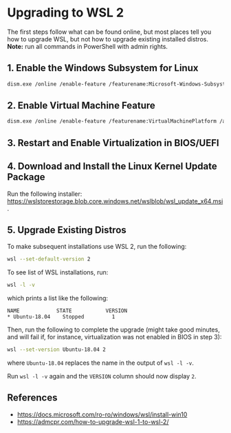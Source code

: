 # Upgrading to WSL 2

The first steps follow what can be found online, but most places tell you how to upgrade WSL, but not how to upgrade existing installed distros. **Note:** run all commands in PowerShell with admin rights. 

## 1. Enable the Windows Subsystem for Linux

```bash
dism.exe /online /enable-feature /featurename:Microsoft-Windows-Subsystem-Linux /all /norestart
```

## 2. Enable Virtual Machine Feature

```bash
dism.exe /online /enable-feature /featurename:VirtualMachinePlatform /all /norestart
```

## 3. **Restart** and Enable Virtualization in BIOS/UEFI

## 4. Download and Install the Linux Kernel Update Package

Run the following installer: https://wslstorestorage.blob.core.windows.net/wslblob/wsl_update_x64.msi.

## 5. Upgrade Existing Distros

To make subsequent installations use WSL 2, run the following:

```bash
wsl --set-default-version 2
```

To see list of WSL installations, run:

```bash
wsl -l -v
```

which prints a list like the following:

```text
NAME            STATE           VERSION
* Ubuntu-18.04    Stopped         1
```

Then, run the following to complete the upgrade (might take good minutes, and will fail if, for instance, virtualization was not enabled in BIOS in step 3):

```bash
wsl --set-version Ubuntu-18.04 2
```

where `Ubuntu-18.04` replaces the name in the output of `wsl -l -v`.

Run `wsl -l -v` again and the `VERSION` column should now display `2`.

## References

* https://docs.microsoft.com/ro-ro/windows/wsl/install-win10
* https://admcpr.com/how-to-upgrade-wsl-1-to-wsl-2/

